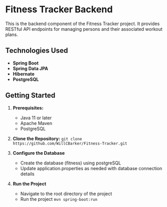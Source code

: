 # Fitness Tracker Backend

This is the backend component of the Fitness Tracker project. It provides RESTful API endpoints for managing persons and their associated workout plans.

## Technologies Used

- **Spring Boot**
- **Spring Data JPA**
- **Hibernate**
- **PostgreSQL**

## Getting Started

1. **Prerequisites:**
   - Java 11 or later
   - Apache Maven
   - PostgreSQL

2. **Clone the Repository:**
   ```git clone https://github.com/WillCBarker/Fitness-Tracker.git```

3. **Configure the Database**
   - Create the database (fitness) using postgreSQL
   - Update application.properties as needed with database connection details

4. **Run the Project**
   - Navigate to the root directory of the project
   - Run the project ```mvn spring-boot:run```

